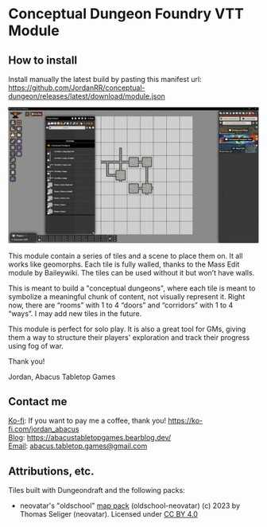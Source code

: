 # Conceptual Dungeon Foundry VTT Module

## How to install

Install manually the latest build by pasting this manifest url: https://github.com/JordanRR/conceptual-dungeon/releases/latest/download/module.json

![screenshot](image.png)

This module contain a series of tiles and a scene to place them on. It all works like geomorphs. Each tile is fully walled, thanks to the Mass Edit module by Baileywiki. The tiles can be used without it but won’t have walls.

This is meant to build a "conceptual dungeons", where each tile is meant to symbolize a meaningful chunk of content, not visually represent it. Right now, there are “rooms” with 1 to 4 “doors” and “corridors” with 1 to 4 “ways”. I may add new tiles in the future.

This module is perfect for solo play. It is also a great tool for GMs, giving them a way to structure their players' exploration and track their progress using fog of war.

Thank you!

Jordan, Abacus Tabletop Games

## Contact me

[Ko-fi](https://ko-fi.com/jordan_abacus): If you want to pay me a coffee, thank you! https://ko-fi.com/jordan_abacus  
[Blog](https://abacustabletopgames.bearblog.dev/): https://abacustabletopgames.bearblog.dev/  
[Email](abacus.tabletop.games@gmail.com): abacus.tabletop.games@gmail.com

## Attributions, etc.

Tiles built with Dungeondraft and the following packs: 

* neovatar's "oldschool" [map pack](https://github.com/neovatar/oldschool-neovatar) (oldschool-neovatar) (c) 2023 by Thomas Seliger (neovatar). Licensed under [CC BY 4.0](https://creativecommons.org/licenses/by/4.0/)
